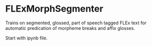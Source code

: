 # FLExMorphSegmenter
Trains on segmented, glossed, part of speech tagged FLEx text for automatic predication of morpheme breaks and affix glosses. 

Start with ipynb file.


